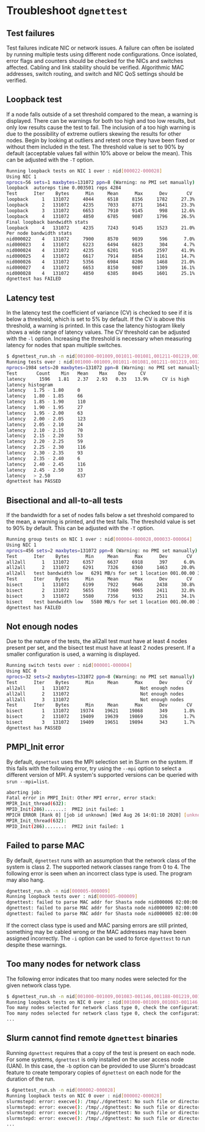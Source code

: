 
# Troubleshoot `dgnettest`

## Test failures

Test failures indicate NIC or network issues. A failure can often be isolated by
running multiple tests using different node configurations. Once isolated, error
flags and counters should be checked for the NICs and switches affected. Cabling
and link stability should be verified. Algorithmic MAC addresses, switch
routing, and switch and NIC QoS settings should be verified.

## Loopback test

If a node falls outside of a set threshold compared to the mean, a warning is
displayed. There can be warnings for both too high and too low results, but only
low results cause the test to fail. The inclusion of a too high warning is due
to the possibility of extreme outliers skewing the results for other
nodes. Begin by looking at outliers and retest once they have been
fixed or without them included in the test. The threshold value is set to 90% by
default (acceptable values fall within 10% above or below the mean). This can be
adjusted with the `-T` option.

```bash
Running loopback tests on NIC 1 over : nid[000022-000028]
Using NIC 1
nprocs=56 sets=1 maxbytes=131072 ppn=8 (Warning: no PMI set manually)
loopback  autoreps time 0.003501 reps 4284
Test      Iter    Bytes      Min     Mean      Max      Dev       CV
loopback     1   131072     4044     6518     8156     1782     27.3%
loopback     2   131072     4235     7033     8771     1641     23.3%
loopback     3   131072     6653     7910     9145      998     12.6%
loopback     4   131072     4850     6785     9087     1796     26.5%
Final loopback bandwidth stats
loopback     4   131072     4235     7243     9145     1523     21.0%
Per node bandwidth stats
nid000022    4   131072     7900     8570     9039      596      7.0%   result is high
nid000023    4   131072     6223     6494     6823      304      4.7%    result is low
nid000024    4   131072     4235     6201     9145     2597     41.9%    result is low
nid000025    4   131072     6617     7914     8854     1161     14.7%
nid000026    4   131072     5356     6984     8206     1468     21.0%
nid000027    4   131072     6653     8150     9087     1309     16.1%   result is high
nid000028    4   131072     4850     6385     8045     1601     25.1%    result is low
dgnettest has FAILED
```

## Latency test

In the latency test the coefficient of variance (CV) is checked to see if it is
below a threshold, which is set to 5% by default. If the CV is above this
threshold, a warning is printed. In this case the latency histogram likely shows
a wide range of latency values. The CV threshold can be adjusted with the `-l`
option. Increasing the threshold is necessary when measuring latency for nodes
that span multiple switches.

```bash
$ dgnettest_run.sh -n nid[001000-001009,001011-001081,001211-001219,001221-001279,001412-001499,001501-001511] -s 16 latency
Running tests over : nid[001000-001009,001011-001081,001211-001219,001221-001279,001412-001499,001501-001511]
nprocs=1984 sets=20 maxbytes=131072 ppn=8 (Warning: no PMI set manually)
Test       Count    Min   Mean    Max    Dev     CV
latency     1596   1.81   2.37   2.93   0.33   13.9%     CV is high
latency histogram
latency   1.75 - 1.80     0
latency   1.80 - 1.85     66
latency   1.85 - 1.90     110
latency   1.90 - 1.95     27
latency   1.95 - 2.00     63
latency   2.00 - 2.05     123
latency   2.05 - 2.10     24
latency   2.10 - 2.15     70
latency   2.15 - 2.20     53
latency   2.20 - 2.25     59
latency   2.25 - 2.30     116
latency   2.30 - 2.35     93
latency   2.35 - 2.40     6
latency   2.40 - 2.45     116
latency   2.45 - 2.50     33
latency   > 2.50          637
dgnettest has PASSED
```

## Bisectional and all-to-all tests

If the bandwidth for a set of nodes falls below a set threshold compared to the
mean, a warning is printed, and the test fails. The threshold value is set to
90% by default. This can be adjusted with the `-T` option.

```bash
Running group tests on NIC 1 over : nid[000004-000028,000033-000064]
Using NIC 1
nprocs=456 sets=2 maxbytes=131072 ppn=8 (Warning: no PMI set manually)
Test      Iter    Bytes      Min     Mean      Max      Dev       CV
all2all      1   131072     6357     6637     6918      397      6.0%
all2all      2   131072     6291     7326     8360     1463     20.0%
all2all   test bandwidth low   6291 MB/s for set 1 location 001.00.00 32 nodes: nid[000033-000064]
Test      Iter    Bytes      Min     Mean      Max      Dev       CV
bisect       1   131072     6199     7922     9646     2438     30.8%
bisect       2   131072     5655     7360     9065     2411     32.8%
bisect       3   131072     5580     7356     9132     2511     34.1%
bisect    test bandwidth low   5580 MB/s for set 1 location 001.00.00 32 nodes: nid[000033-000064]
dgnettest has FAILED
```

## Not enough nodes

Due to the nature of the tests, the all2all test must have at least 4 nodes
present per set, and the bisect test must have at least 2 nodes present. If a
smaller configuration is used, a warning is displayed.

```bash
Running switch tests over : nid[000001-000004]
Using NIC 0
nprocs=32 sets=2 maxbytes=131072 ppn=8 (Warning: no PMI set manually)
Test      Iter    Bytes      Min     Mean      Max      Dev       CV
all2all      1   131072 						 Not enough nodes
all2all      2   131072 						 Not enough nodes
all2all      3   131072 						 Not enough nodes
Test      Iter    Bytes      Min     Mean      Max      Dev       CV
bisect       1   131072    19374    19621    19868      349      1.8%
bisect       2   131072    19409    19639    19869      326      1.7%
bisect       3   131072    19409    19651    19894      343      1.7%
dgnettest has PASSED
```

## PMPI\_Init error

By default, `dgnettest` uses the MPI selection set in Slurm on the system. If this
fails with the following error, try using the `--mpi` option to select a
different version of MPI. A system's supported versions can be queried with
`srun --mpi=list`.

```bash
aborting job:
Fatal error in PMPI_Init: Other MPI error, error stack:
MPIR_Init_thread(632):
MPID_Init(286).......:  PMI2 init failed: 1
MPICH ERROR [Rank 0] [job id unknown] [Wed Aug 26 14:01:10 2020] [unknown] [nid000009] - Abort(590863) (rank 0 in comm 0): Fatal error in PMPI_Init: Other MPI error, error stack:
MPIR_Init_thread(632):
MPID_Init(286).......:  PMI2 init failed: 1
```

## Failed to parse MAC

By default, `dgnettest` runs with an assumption that the network class of the
system is class 2. The supported network classes range from 0 to 4. The
following error is seen when an incorrect class type is used. The program may
also hang.

```bash
dgnettest_run.sh -n nid[000005-000009]
Running loopback tests over : nid[000005-000009]
dgnettest: failed to parse MAC addr for Shasta node nid000006 02:00:00:00:00:3e
dgnettest: failed to parse MAC addr for Shasta node nid000009 02:00:00:00:00:2c
dgnettest: failed to parse MAC addr for Shasta node nid000005 02:00:00:00:00:3f
```

If the correct class type is used and MAC parsing errors are still printed,
something may be cabled wrong or the MAC addresses may have been assigned
incorrectly. The `-i` option can be used to force `dgnettest` to run despite these
warnings.

## Too many nodes for network class

The following error indicates that too many nodes were selected for the given
network class type.

```bash
$ dgnettest_run.sh -n nid[001000-001009,001083-001146,001188-001219,001278-001279,001284-001347,001432-001499,001501-001506,001510-001511] -c 0
Running loopback tests on NIC 0 over : nid[001000-001009,001083-001146,001188-001219,001278-001279,001284-001347,001432-001499,001501-001506,001510-001511]
Too many nodes selected for network class type 0, check the configuration
Too many nodes selected for network class type 0, check the configuration
...
```

## Slurm cannot find remote `dgnettest` binaries

Running `dgnettest` requires that a copy of the test is present on each node. For
some systems, `dgnettest` is only installed on the user access node (UAN). In this
case, the `-b` option can be provided to use Slurm's broadcast feature to create
temporary copies of `dgnettest` on each node for the duration of the run.

```bash
$ dgnettest_run.sh -n nid[000002-000028]
Running loopback tests on NIC 0 over : nid[000002-000028]
slurmstepd: error: execve(): /tmp/./dgnettest: No such file or directory
slurmstepd: error: execve(): /tmp/./dgnettest: No such file or directory
slurmstepd: error: execve(): /tmp/./dgnettest: No such file or directory
slurmstepd: error: execve(): /tmp/./dgnettest: No such file or directory
...
```
